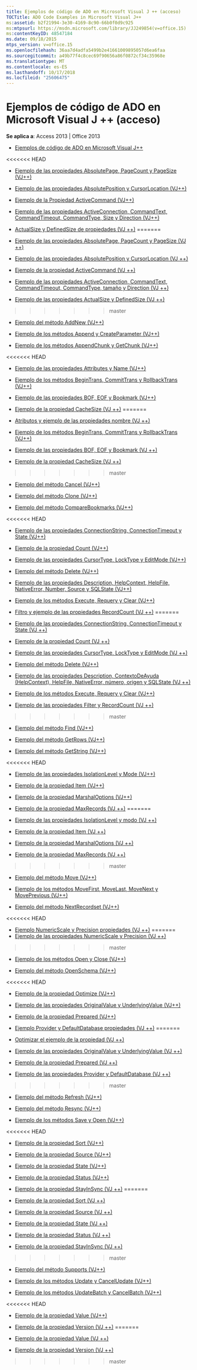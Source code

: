 ```yaml
---
title: Ejemplos de código de ADO en Microsoft Visual J ++ (acceso)
TOCTitle: ADO Code Examples in Microsoft Visual J++
ms:assetid: b2f21994-3e30-4169-8c90-66b0f0d9c925
ms:mtpsurl: https://msdn.microsoft.com/library/JJ249854(v=office.15)
ms:contentKeyID: 48547184
ms.date: 09/18/2015
mtps_version: v=office.15
ms.openlocfilehash: 36aa7d4adfa5499b2e41661009895057d6ea6faa
ms.sourcegitcommit: a49b77f4c8cec69f90656a86f0872cf34c35968e
ms.translationtype: MT
ms.contentlocale: es-ES
ms.lasthandoff: 10/17/2018
ms.locfileid: "25606475"
---
```

# <a name="ado-code-examples-in-microsoft-visual-j-access"></a>Ejemplos de código de ADO en Microsoft Visual J ++ (acceso)


**Se aplica a**: Access 2013 | Office 2013

  - [Ejemplos de código de ADO en Microsoft Visual J++](ado-code-examples-in-microsoft-visual-j.md)

<<<<<<< HEAD
  - [Ejemplo de las propiedades AbsolutePage, PageCount y PageSize (VJ++)](absolutepage-pagecount-and-pagesize-properties-example-vj.md)

  - [Ejemplo de las propiedades AbsolutePosition y CursorLocation (VJ++)](absoluteposition-and-cursorlocation-properties-example-vj.md)

  - [Ejemplo de la Propiedad ActiveCommand (VJ++)](activecommand-property-example-vj.md)

  - [Ejemplo de las propiedades ActiveConnection, CommandText, CommandTimeout, CommandType, Size y Direction (VJ++)](activeconnection-commandtext-commandtimeout-commandtype-size-and-direction-properties-example-vj.md)

  - [ActualSize y DefinedSize de propiedades (VJ ++)](actualsize-and-definedsize-properties-example-vj.md)
=======
  - [Ejemplo de las propiedades AbsolutePage, PageCount y PageSize (VJ ++)](absolutepage-pagecount-and-pagesize-properties-example-vj.md)

  - [Ejemplo de las propiedades AbsolutePosition y CursorLocation (VJ ++)](absoluteposition-and-cursorlocation-properties-example-vj.md)

  - [Ejemplo de la propiedad ActiveCommand (VJ ++)](activecommand-property-example-vj.md)

  - [Ejemplo de las propiedades ActiveConnection, CommandText, CommandTimeout, CommandType, tamaño y Direction (VJ ++)](activeconnection-commandtext-commandtimeout-commandtype-size-and-direction-properties-example-vj.md)

  - [Ejemplo de las propiedades ActualSize y DefinedSize (VJ ++)](actualsize-and-definedsize-properties-example-vj.md)
>>>>>>> master

  - [Ejemplo del método AddNew (VJ++)](addnew-method-example-vj.md)

  - [Ejemplo de los métodos Append y CreateParameter (VJ++)](append-and-createparameter-methods-example-vj.md)

  - [Ejemplo de los métodos AppendChunk y GetChunk (VJ++)](appendchunk-and-getchunk-methods-example-vj.md)

<<<<<<< HEAD
  - [Ejemplo de las propiedades Attributes y Name (VJ++)](attributes-and-name-properties-example-vj.md)

  - [Ejemplo de los métodos BeginTrans, CommitTrans y RollbackTrans (VJ++)](begintrans-committrans-and-rollbacktrans-methods-example-vj.md)

  - [Ejemplo de las propiedades BOF, EOF y Bookmark (VJ++)](bof-eof-and-bookmark-properties-example-vj.md)

  - [Ejemplo de la propiedad CacheSize (VJ ++)](cachesize-property-example-vj.md)
=======
  - [Atributos y ejemplo de las propiedades nombre (VJ ++)](attributes-and-name-properties-example-vj.md)

  - [Ejemplo de los métodos BeginTrans, CommitTrans y RollbackTrans (VJ++)](begintrans-committrans-and-rollbacktrans-methods-example-vj.md)

  - [Ejemplo de las propiedades BOF, EOF y Bookmark (VJ ++)](bof-eof-and-bookmark-properties-example-vj.md)

  - [Ejemplo de la propiedad CacheSize (VJ ++)](cachesize-property-example-vj.md)
>>>>>>> master

  - [Ejemplo del método Cancel (VJ++)](cancel-method-example-vj.md)

  - [Ejemplo del método Clone (VJ++)](clone-method-example-vj.md)

  - [Ejemplo del método CompareBookmarks (VJ++)](comparebookmarks-method-example-vj.md)

<<<<<<< HEAD
  - [Ejemplo de las propiedades ConnectionString, ConnectionTimeout y State (VJ++)](connectionstring-connectiontimeout-and-state-properties-example-vj.md)

  - [Ejemplo de la propiedad Count (VJ++)](count-property-example-vj.md)

  - [Ejemplo de las propiedades CursorType, LockType y EditMode (VJ++)](cursortype-locktype-and-editmode-properties-example-vj.md)

  - [Ejemplo del método Delete (VJ++)](delete-method-example-vj.md)

  - [Ejemplo de las propiedades Description, HelpContext, HelpFile, NativeError, Number, Source y SQLState (VJ++)](description-helpcontext-helpfile-nativeerror-number-source-and-sqlstate-properties-example-vj.md)

  - [Ejemplo de los métodos Execute, Requery y Clear (VJ++)](execute-requery-and-clear-methods-example-vj.md)

  - [Filtro y ejemplo de las propiedades RecordCount (VJ ++)](filter-and-recordcount-properties-example-vj.md)
=======
  - [Ejemplo de las propiedades ConnectionString, ConnectionTimeout y State (VJ ++)](connectionstring-connectiontimeout-and-state-properties-example-vj.md)

  - [Ejemplo de la propiedad Count (VJ ++)](count-property-example-vj.md)

  - [Ejemplo de las propiedades CursorType, LockType y EditMode (VJ ++)](cursortype-locktype-and-editmode-properties-example-vj.md)

  - [Ejemplo del método Delete (VJ++)](delete-method-example-vj.md)

  - [Ejemplo de las propiedades Description, ContextoDeAyuda (HelpContext), HelpFile, NativeError, número, origen y SQLState (VJ ++)](description-helpcontext-helpfile-nativeerror-number-source-and-sqlstate-properties-example-vj.md)

  - [Ejemplo de los métodos Execute, Requery y Clear (VJ++)](execute-requery-and-clear-methods-example-vj.md)

  - [Ejemplo de las propiedades Filter y RecordCount (VJ ++)](filter-and-recordcount-properties-example-vj.md)
>>>>>>> master

  - [Ejemplo del método Find (VJ++)](find-method-example-vj.md)

  - [Ejemplo del método GetRows (VJ++)](getrows-method-example-vj.md)

  - [Ejemplo del método GetString (VJ++)](getstring-method-example-vj.md)

<<<<<<< HEAD
  - [Ejemplo de las propiedades IsolationLevel y Mode (VJ++)](isolationlevel-and-mode-properties-example-vj.md)

  - [Ejemplo de la propiedad Item (VJ++)](item-property-example-vj.md)

  - [Ejemplo de la propiedad MarshalOptions (VJ++)](marshaloptions-property-example-vj.md)

  - [Ejemplo de la propiedad MaxRecords (VJ ++)](maxrecords-property-example-vj.md)
=======
  - [Ejemplo de las propiedades IsolationLevel y modo (VJ ++)](isolationlevel-and-mode-properties-example-vj.md)

  - [Ejemplo de la propiedad Item (VJ ++)](item-property-example-vj.md)

  - [Ejemplo de la propiedad MarshalOptions (VJ ++)](marshaloptions-property-example-vj.md)

  - [Ejemplo de la propiedad MaxRecords (VJ ++)](maxrecords-property-example-vj.md)
>>>>>>> master

  - [Ejemplo del método Move (VJ++)](move-method-example-vj.md)

  - [Ejemplo de los métodos MoveFirst, MoveLast, MoveNext y MovePrevious (VJ++)](movefirst-movelast-movenext-and-moveprevious-methods-example-vj.md)

  - [Ejemplo del método NextRecordset (VJ++)](nextrecordset-method-example-vj.md)

<<<<<<< HEAD
  - [Ejemplo NumericScale y Precision propiedades (VJ ++)](numericscale-and-precision-properties-example-vj.md)
=======
  - [Ejemplo de las propiedades NumericScale y Precision (VJ ++)](numericscale-and-precision-properties-example-vj.md)
>>>>>>> master

  - [Ejemplo de los métodos Open y Close (VJ++)](open-and-close-methods-example-vj.md)

  - [Ejemplo del método OpenSchema (VJ++)](openschema-method-example-vj.md)

<<<<<<< HEAD
  - [Ejemplo de la propiedad Optimize (VJ++)](optimize-property-example-vj.md)

  - [Ejemplo de las propiedades OriginalValue y UnderlyingValue (VJ++)](originalvalue-and-underlyingvalue-properties-example-vj.md)

  - [Ejemplo de la propiedad Prepared (VJ++)](prepared-property-example-vj.md)

  - [Ejemplo Provider y DefaultDatabase propiedades (VJ ++)](provider-and-defaultdatabase-properties-example-vj.md)
=======
  - [Optimizar el ejemplo de la propiedad (VJ ++)](optimize-property-example-vj.md)

  - [Ejemplo de las propiedades OriginalValue y UnderlyingValue (VJ ++)](originalvalue-and-underlyingvalue-properties-example-vj.md)

  - [Ejemplo de la propiedad Prepared (VJ ++)](prepared-property-example-vj.md)

  - [Ejemplo de las propiedades Provider y DefaultDatabase (VJ ++)](provider-and-defaultdatabase-properties-example-vj.md)
>>>>>>> master

  - [Ejemplo del método Refresh (VJ++)](refresh-method-example-vj.md)

  - [Ejemplo del método Resync (VJ++)](resync-method-example-vj.md)

  - [Ejemplo de los métodos Save y Open (VJ++)](save-and-open-methods-example-vj.md)

<<<<<<< HEAD
  - [Ejemplo de la propiedad Sort (VJ++)](sort-property-example-vj.md)

  - [Ejemplo de la propiedad Source (VJ++)](source-property-example-vj.md)

  - [Ejemplo de la propiedad State (VJ++)](state-property-example-vj.md)

  - [Ejemplo de la propiedad Status (VJ++)](status-property-example-vj.md)

  - [Ejemplo de la propiedad StayInSync (VJ ++)](stayinsync-property-example-vj.md)
=======
  - [Ejemplo de la propiedad Sort (VJ ++)](sort-property-example-vj.md)

  - [Ejemplo de la propiedad Source (VJ ++)](source-property-example-vj.md)

  - [Ejemplo de la propiedad State (VJ ++)](state-property-example-vj.md)

  - [Ejemplo de la propiedad Status (VJ ++)](status-property-example-vj.md)

  - [Ejemplo de la propiedad StayInSync (VJ ++)](stayinsync-property-example-vj.md)
>>>>>>> master

  - [Ejemplo del método Supports (VJ++)](supports-method-example-vj.md)

  - [Ejemplo de los métodos Update y CancelUpdate (VJ++)](update-and-cancelupdate-methods-example-vj.md)

  - [Ejemplo de los métodos UpdateBatch y CancelBatch (VJ++)](updatebatch-and-cancelbatch-methods-example-vj.md)

<<<<<<< HEAD
  - [Ejemplo de la propiedad Value (VJ++)](value-property-example-vj.md)

  - [Ejemplo de la propiedad Version (VJ ++)](version-property-example-vj.md)
=======
  - [Ejemplo de la propiedad Value (VJ ++)](value-property-example-vj.md)

  - [Ejemplo de la propiedad Version (VJ ++)](version-property-example-vj.md)
>>>>>>> master

